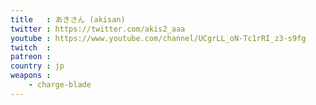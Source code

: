 ```yaml
---
title   : あきさん (akisan)
twitter : https://twitter.com/akis2_aaa
youtube : https://www.youtube.com/channel/UCgrLL_oN-Tc1rRI_z3-s9fg
twitch  : 
patreon : 
country : jp
weapons :
    - charge-blade
---
```


